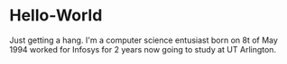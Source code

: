 # Hello-World
Just getting a hang.
I'm a computer science entusiast 
born on 8t of May 1994
worked for Infosys for 2 years 
now going to study at UT Arlington.
